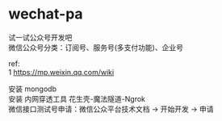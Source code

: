 # wechat-pa
试一试公众号开发吧  
微信公众号分类：订阅号、服务号(多支付功能)、企业号

ref:  
1 https://mp.weixin.qq.com/wiki


安装 mongodb  
安装 内网穿透工具 花生壳-魔法隧道-Ngrok  
微信接口测试号申请：微信公众平台技术文档 -> 开始开发 -> 申请
